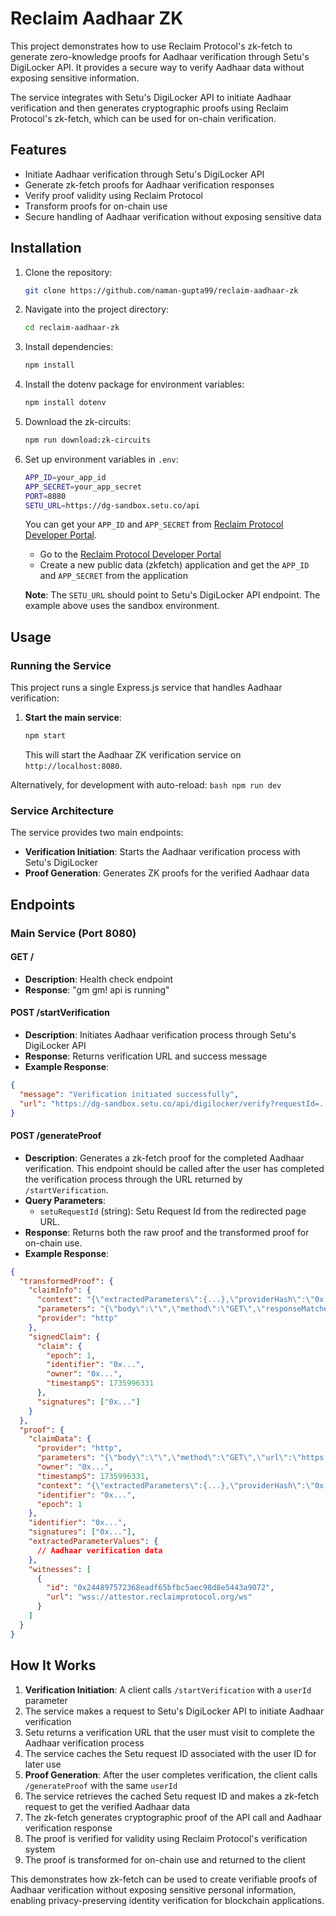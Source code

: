 # Reclaim Aadhaar ZK

This project demonstrates how to use Reclaim Protocol's zk-fetch to generate zero-knowledge proofs for Aadhaar verification through Setu's DigiLocker API. It provides a secure way to verify Aadhaar data without exposing sensitive information.

The service integrates with Setu's DigiLocker API to initiate Aadhaar verification and then generates cryptographic proofs using Reclaim Protocol's zk-fetch, which can be used for on-chain verification.

## Features

- Initiate Aadhaar verification through Setu's DigiLocker API
- Generate zk-fetch proofs for Aadhaar verification responses
- Verify proof validity using Reclaim Protocol
- Transform proofs for on-chain use
- Secure handling of Aadhaar verification without exposing sensitive data

## Installation

1. Clone the repository:

    ```bash
    git clone https://github.com/naman-gupta99/reclaim-aadhaar-zk
    ```

2. Navigate into the project directory:

    ```bash
    cd reclaim-aadhaar-zk
    ```

3. Install dependencies:

    ```bash
    npm install
    ```

4. Install the dotenv package for environment variables:

    ```bash
    npm install dotenv
    ```

5. Download the zk-circuits:

    ```bash
    npm run download:zk-circuits
    ```

6. Set up environment variables in `.env`: 

    ```bash
    APP_ID=your_app_id
    APP_SECRET=your_app_secret
    PORT=8080
    SETU_URL=https://dg-sandbox.setu.co/api
    ```

    You can get your `APP_ID` and `APP_SECRET` from [Reclaim Protocol Developer Portal](https://dev.reclaimprotocol.org).
    - Go to the [Reclaim Protocol Developer Portal](https://dev.reclaimprotocol.org)
    - Create a new public data (zkfetch) application and get the `APP_ID` and `APP_SECRET` from the application
    
    **Note**: The `SETU_URL` should point to Setu's DigiLocker API endpoint. The example above uses the sandbox environment.

## Usage

### Running the Service

This project runs a single Express.js service that handles Aadhaar verification:

1. **Start the main service**:
    ```bash
    npm start
    ```
    This will start the Aadhaar ZK verification service on `http://localhost:8080`.

Alternatively, for development with auto-reload:
    ```bash
    npm run dev
    ```

### Service Architecture

The service provides two main endpoints:
- **Verification Initiation**: Starts the Aadhaar verification process with Setu's DigiLocker
- **Proof Generation**: Generates ZK proofs for the verified Aadhaar data

## Endpoints

### Main Service (Port 8080)

#### GET /

- **Description**: Health check endpoint
- **Response**: "gm gm! api is running"

#### POST /startVerification

- **Description**: Initiates Aadhaar verification process through Setu's DigiLocker API
- **Response**: Returns verification URL and success message
- **Example Response**:
```json
{
  "message": "Verification initiated successfully",
  "url": "https://dg-sandbox.setu.co/api/digilocker/verify?requestId=..."
}
```

#### POST /generateProof

- **Description**: Generates a zk-fetch proof for the completed Aadhaar verification. This endpoint should be called after the user has completed the verification process through the URL returned by `/startVerification`.
- **Query Parameters**: 
  - `setuRequestId` (string): Setu Request Id from the redirected page URL.
- **Response**: Returns both the raw proof and the transformed proof for on-chain use.
- **Example Response**:

```json
{
  "transformedProof": {
    "claimInfo": {
      "context": "{\"extractedParameters\":{...},\"providerHash\":\"0x...\"}",
      "parameters": "{\"body\":\"\",\"method\":\"GET\",\"responseMatches\":[...],\"url\":\"https://dg-sandbox.setu.co/api/digilocker/.../aadhaar\"}",
      "provider": "http"
    },
    "signedClaim": {
      "claim": {
        "epoch": 1,
        "identifier": "0x...",
        "owner": "0x...",
        "timestampS": 1735996331
      },
      "signatures": ["0x..."]
    }
  },
  "proof": {
    "claimData": {
      "provider": "http",
      "parameters": "{\"body\":\"\",\"method\":\"GET\",\"url\":\"https://dg-sandbox.setu.co/api/digilocker/.../aadhaar\"}",
      "owner": "0x...",
      "timestampS": 1735996331,
      "context": "{\"extractedParameters\":{...},\"providerHash\":\"0x...\"}",
      "identifier": "0x...",
      "epoch": 1
    },
    "identifier": "0x...",
    "signatures": ["0x..."],
    "extractedParameterValues": {
      // Aadhaar verification data
    },
    "witnesses": [
      {
        "id": "0x244897572368eadf65bfbc5aec98d8e5443a9072",
        "url": "wss://attestor.reclaimprotocol.org/ws"
      }
    ]
  }
}
```

## How It Works

1. **Verification Initiation**: A client calls `/startVerification` with a `userId` parameter
2. The service makes a request to Setu's DigiLocker API to initiate Aadhaar verification
3. Setu returns a verification URL that the user must visit to complete the Aadhaar verification process
4. The service caches the Setu request ID associated with the user ID for later use
5. **Proof Generation**: After the user completes verification, the client calls `/generateProof` with the same `userId`
6. The service retrieves the cached Setu request ID and makes a zk-fetch request to get the verified Aadhaar data
7. The zk-fetch generates cryptographic proof of the API call and Aadhaar verification response
8. The proof is verified for validity using Reclaim Protocol's verification system
9. The proof is transformed for on-chain use and returned to the client

This demonstrates how zk-fetch can be used to create verifiable proofs of Aadhaar verification without exposing sensitive personal information, enabling privacy-preserving identity verification for blockchain applications.
